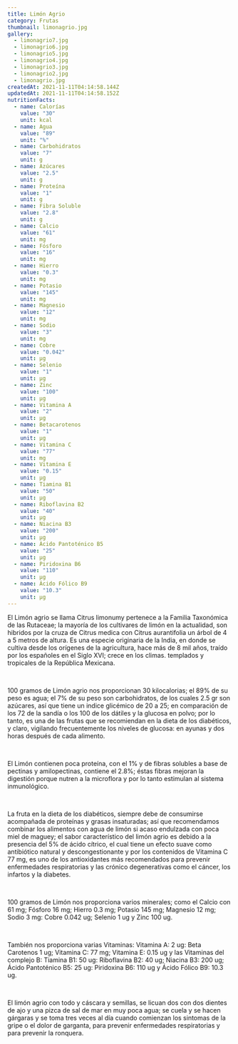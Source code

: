 ```yaml
---
title: Limón Agrio
category: Frutas
thumbnail: limonagrio.jpg
gallery:
  - limonagrio7.jpg
  - limonagrio6.jpg
  - limonagrio5.jpg
  - limonagrio4.jpg
  - limonagrio3.jpg
  - limonagrio2.jpg
  - limonagrio.jpg
createdAt: 2021-11-11T04:14:58.144Z
updatedAt: 2021-11-11T04:14:58.152Z
nutritionFacts:
  - name: Calorías
    value: "30"
    unit: kcal
  - name: Agua
    value: "89"
    unit: "%"
  - name: Carbohidratos
    value: "7"
    unit: g
  - name: Azúcares
    value: "2.5"
    unit: g
  - name: Proteína
    value: "1"
    unit: g
  - name: Fibra Soluble
    value: "2.8"
    unit: g
  - name: Calcio
    value: "61"
    unit: mg
  - name: Fósforo
    value: "16"
    unit: mg
  - name: Hierro
    value: "0.3"
    unit: mg
  - name: Potasio
    value: "145"
    unit: mg
  - name: Magnesio
    value: "12"
    unit: mg
  - name: Sodio
    value: "3"
    unit: mg
  - name: Cobre
    value: "0.042"
    unit: µg
  - name: Selenio
    value: "1"
    unit: µg
  - name: Zinc
    value: "100"
    unit: µg
  - name: Vitamina A
    value: "2"
    unit: µg
  - name: Betacarotenos
    value: "1"
    unit: µg
  - name: Vitamina C
    value: "77"
    unit: mg
  - name: Vitamina E
    value: "0.15"
    unit: µg
  - name: Tiamina B1
    value: "50"
    unit: µg
  - name: Riboflavina B2
    value: "40"
    unit: µg
  - name: Niacina B3
    value: "200"
    unit: µg
  - name: Ácido Pantoténico B5
    value: "25"
    unit: µg
  - name: Piridoxina B6
    value: "110"
    unit: µg
  - name: Ácido Fólico B9
    value: "10.3"
    unit: µg
---
```

El Limón agrio se llama Citrus limonumy pertenece a la Familia Taxonómica de las Rutaceae; la mayoría de los cultivares de limón en la actualidad, son hibridos por la cruza de Citrus medica con Citrus aurantifolia un árbol de 4 a 5 metros de altura. Es una especie originaria de la India, en donde se cultiva desde los orígenes de la agricultura, hace más de 8 mil años, traído por los españoles en el Siglo XVI; crece en los climas. templados y tropicales de la República Mexicana.

<br/>

100 gramos de Limón agrio nos proporcionan 30 kilocalorias; el 89% de su peso es agua; el 7% de su peso son carbohidratos, de los cuales 2.5 gr son azúcares, así que tiene un indice glicémico de 20 a 25; en comparación de los 72 de la sandía o los 100 de los dátiles y la glucosa en polvo; por lo tanto, es una de las frutas que se recomiendan en la dieta de los diabéticos, y claro, vigilando frecuentemente los niveles de glucosa: en ayunas y dos horas después de cada alimento.

<br/>

El Limón contienen poca proteína, con el 1% y de fibras solubles a base de pectinas y amilopectinas, contiene el 2.8%; éstas fibras mejoran la digestión porque nutren a la microflora y por lo tanto estimulan al sistema inmunológico.

<br/>

La fruta en la dieta de los diabéticos, siempre debe de consumirse acompañada de proteínas y grasas insaturadas; así que recomendamos combinar los alimentos con agua de limón si acaso endulzada con poca miel de maguey; el sabor característico del limón agrio es debido a la presencia del 5% de ácido cítrico, el cual tiene un efecto suave como antibiótico natural y descongestionante y por los contenidos de Vitamina C 77 mg, es uno de los antioxidantes más recomendados para prevenir enfermedades respiratorias y las crónico degenerativas como el cáncer, los infartos y la diabetes.

<br/>

100 gramos de Limón nos proporciona varios minerales; como el Calcio con 61 mg; Fósforo 16 mg; Hierro 0.3 mg; Potasio 145 mg; Magnesio 12 mg; Sodio 3 mg: Cobre 0.042 ug; Selenio 1 ug y Zinc 100 ug.

<br/>

También nos proporciona varias Vitaminas: Vitamina A: 2 ug: Beta Carotenos 1 ug; Vitamina C: 77 mg; Vitamina E: 0.15 ug y las Vitaminas del complejo B: Tiamina B1: 50 ug: Riboflavina B2: 40 ug; Niacina B3: 200 ug; Ácido Pantoténico B5: 25 ug: Piridoxina B6: 110 ug y Ácido Fólico B9: 10.3 ug.

<br/>

El limón agrio con todo y cáscara y semillas, se licuan dos con dos dientes de ajo y una pizca de sal de mar en muy poca agua; se cuela y se hacen gárgaras y se toma tres veces al día cuando comienzan los sintomas de la gripe o el dolor de garganta, para prevenir enfermedades respiratorias y para prevenir la ronquera.